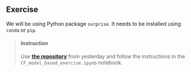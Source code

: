 

## Exercise

We will be using Python package `surprise`. It needs to be installed using `conda` or `pip`.

> #### Instruction
> Use [**the repository**](https://github.com/lighthouse-labs/recommender_engines_exercise) from yesterday and follow the instructions in the `CF_model_based_exercise.ipynb` notebook.


